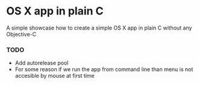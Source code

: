 # OS X app in plain C

A simple showcase how to create a simple OS X app in plain C without any Objective-C

### TODO

- Add autorelease pool
- For some reason if we run the app from command line than menu is not accesible by mouse at first time
